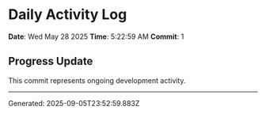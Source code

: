 # Daily Activity Log

**Date**: Wed May 28 2025
**Time**: 5:22:59 AM
**Commit**: 1

## Progress Update

This commit represents ongoing development activity.

---
Generated: 2025-09-05T23:52:59.883Z
